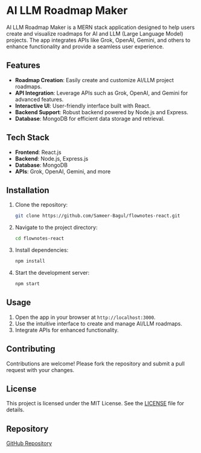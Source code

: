 # AI LLM Roadmap Maker

AI LLM Roadmap Maker is a MERN stack application designed to help users create and visualize roadmaps for AI and LLM (Large Language Model) projects. The app integrates APIs like Grok, OpenAI, Gemini, and others to enhance functionality and provide a seamless user experience.

## Features

- **Roadmap Creation**: Easily create and customize AI/LLM project roadmaps.
- **API Integration**: Leverage APIs such as Grok, OpenAI, and Gemini for advanced features.
- **Interactive UI**: User-friendly interface built with React.
- **Backend Support**: Robust backend powered by Node.js and Express.
- **Database**: MongoDB for efficient data storage and retrieval.

## Tech Stack

- **Frontend**: React.js
- **Backend**: Node.js, Express.js
- **Database**: MongoDB
- **APIs**: Grok, OpenAI, Gemini, and more

## Installation

1. Clone the repository:
    ```bash
    git clone https://github.com/Sameer-Bagul/flownotes-react.git
    ```
2. Navigate to the project directory:
    ```bash
    cd flownotes-react
    ```
3. Install dependencies:
    ```bash
    npm install
    ```
4. Start the development server:
    ```bash
    npm start
    ```

## Usage

1. Open the app in your browser at `http://localhost:3000`.
2. Use the intuitive interface to create and manage AI/LLM roadmaps.
3. Integrate APIs for enhanced functionality.

## Contributing

Contributions are welcome! Please fork the repository and submit a pull request with your changes.

## License

This project is licensed under the MIT License. See the [LICENSE](LICENSE) file for details.

## Repository

[GitHub Repository](https://github.com/Sameer-Bagul/flownotes-react.git)
